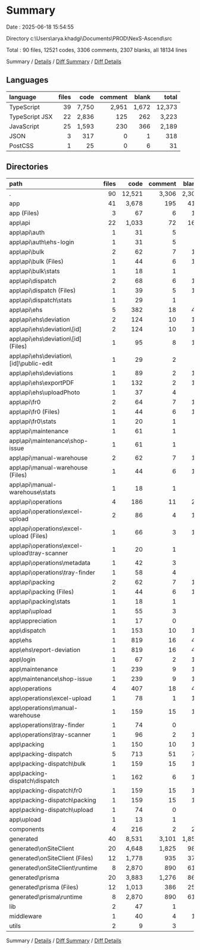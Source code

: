 # Summary

Date : 2025-06-18 15:54:55

Directory c:\\Users\\arya.khadgi\\Documents\\PROD\\NexS-Ascend\\src

Total : 90 files,  12521 codes, 3306 comments, 2307 blanks, all 18134 lines

Summary / [Details](details.md) / [Diff Summary](diff.md) / [Diff Details](diff-details.md)

## Languages
| language | files | code | comment | blank | total |
| :--- | ---: | ---: | ---: | ---: | ---: |
| TypeScript | 39 | 7,750 | 2,951 | 1,672 | 12,373 |
| TypeScript JSX | 22 | 2,836 | 125 | 262 | 3,223 |
| JavaScript | 25 | 1,593 | 230 | 366 | 2,189 |
| JSON | 3 | 317 | 0 | 1 | 318 |
| PostCSS | 1 | 25 | 0 | 6 | 31 |

## Directories
| path | files | code | comment | blank | total |
| :--- | ---: | ---: | ---: | ---: | ---: |
| . | 90 | 12,521 | 3,306 | 2,307 | 18,134 |
| app | 41 | 3,678 | 195 | 411 | 4,284 |
| app (Files) | 3 | 67 | 6 | 12 | 85 |
| app\\api | 22 | 1,033 | 72 | 169 | 1,274 |
| app\\api\\auth | 1 | 31 | 5 | 2 | 38 |
| app\\api\\auth\\ehs-login | 1 | 31 | 5 | 2 | 38 |
| app\\api\\bulk | 2 | 62 | 7 | 16 | 85 |
| app\\api\\bulk (Files) | 1 | 44 | 6 | 12 | 62 |
| app\\api\\bulk\\stats | 1 | 18 | 1 | 4 | 23 |
| app\\api\\dispatch | 2 | 68 | 6 | 14 | 88 |
| app\\api\\dispatch (Files) | 1 | 39 | 5 | 10 | 54 |
| app\\api\\dispatch\\stats | 1 | 29 | 1 | 4 | 34 |
| app\\api\\ehs | 5 | 382 | 18 | 48 | 448 |
| app\\api\\ehs\\deviation | 2 | 124 | 10 | 17 | 151 |
| app\\api\\ehs\\deviation\\[id] | 2 | 124 | 10 | 17 | 151 |
| app\\api\\ehs\\deviation\\[id] (Files) | 1 | 95 | 8 | 11 | 114 |
| app\\api\\ehs\\deviation\\[id]\\public-edit | 1 | 29 | 2 | 6 | 37 |
| app\\api\\ehs\\deviations | 1 | 89 | 2 | 12 | 103 |
| app\\api\\ehs\\exportPDF | 1 | 132 | 2 | 11 | 145 |
| app\\api\\ehs\\uploadPhoto | 1 | 37 | 4 | 8 | 49 |
| app\\api\\fr0 | 2 | 64 | 7 | 16 | 87 |
| app\\api\\fr0 (Files) | 1 | 44 | 6 | 11 | 61 |
| app\\api\\fr0\\stats | 1 | 20 | 1 | 5 | 26 |
| app\\api\\maintenance | 1 | 61 | 1 | 5 | 67 |
| app\\api\\maintenance\\shop-issue | 1 | 61 | 1 | 5 | 67 |
| app\\api\\manual-warehouse | 2 | 62 | 7 | 14 | 83 |
| app\\api\\manual-warehouse (Files) | 1 | 44 | 6 | 11 | 61 |
| app\\api\\manual-warehouse\\stats | 1 | 18 | 1 | 3 | 22 |
| app\\api\\operations | 4 | 186 | 11 | 29 | 226 |
| app\\api\\operations\\excel-upload | 2 | 86 | 4 | 16 | 106 |
| app\\api\\operations\\excel-upload (Files) | 1 | 66 | 3 | 12 | 81 |
| app\\api\\operations\\excel-upload\\tray-scanner | 1 | 20 | 1 | 4 | 25 |
| app\\api\\operations\\metadata | 1 | 42 | 3 | 8 | 53 |
| app\\api\\operations\\tray-finder | 1 | 58 | 4 | 5 | 67 |
| app\\api\\packing | 2 | 62 | 7 | 16 | 85 |
| app\\api\\packing (Files) | 1 | 44 | 6 | 12 | 62 |
| app\\api\\packing\\stats | 1 | 18 | 1 | 4 | 23 |
| app\\api\\upload | 1 | 55 | 3 | 9 | 67 |
| app\\appreciation | 1 | 17 | 0 | 3 | 20 |
| app\\dispatch | 1 | 153 | 10 | 17 | 180 |
| app\\ehs | 1 | 819 | 16 | 42 | 877 |
| app\\ehs\\report-deviation | 1 | 819 | 16 | 42 | 877 |
| app\\login | 1 | 67 | 2 | 11 | 80 |
| app\\maintenance | 1 | 239 | 9 | 16 | 264 |
| app\\maintenance\\shop-issue | 1 | 239 | 9 | 16 | 264 |
| app\\operations | 4 | 407 | 18 | 48 | 473 |
| app\\operations\\excel-upload | 1 | 78 | 1 | 10 | 89 |
| app\\operations\\manual-warehouse | 1 | 159 | 15 | 16 | 190 |
| app\\operations\\tray-finder | 1 | 74 | 0 | 6 | 80 |
| app\\operations\\tray-scanner | 1 | 96 | 2 | 16 | 114 |
| app\\packing | 1 | 150 | 10 | 16 | 176 |
| app\\packing-dispatch | 5 | 713 | 51 | 74 | 838 |
| app\\packing-dispatch\\bulk | 1 | 159 | 15 | 16 | 190 |
| app\\packing-dispatch\\dispatch | 1 | 162 | 6 | 17 | 185 |
| app\\packing-dispatch\\fr0 | 1 | 159 | 15 | 16 | 190 |
| app\\packing-dispatch\\packing | 1 | 159 | 15 | 16 | 190 |
| app\\packing-dispatch\\upload | 1 | 74 | 0 | 9 | 83 |
| app\\upload | 1 | 13 | 1 | 3 | 17 |
| components | 4 | 216 | 2 | 26 | 244 |
| generated | 40 | 8,531 | 3,101 | 1,851 | 13,483 |
| generated\\onSiteClient | 20 | 4,648 | 1,825 | 988 | 7,461 |
| generated\\onSiteClient (Files) | 12 | 1,778 | 935 | 375 | 3,088 |
| generated\\onSiteClient\\runtime | 8 | 2,870 | 890 | 613 | 4,373 |
| generated\\prisma | 20 | 3,883 | 1,276 | 863 | 6,022 |
| generated\\prisma (Files) | 12 | 1,013 | 386 | 250 | 1,649 |
| generated\\prisma\\runtime | 8 | 2,870 | 890 | 613 | 4,373 |
| lib | 2 | 47 | 1 | 3 | 51 |
| middleware | 1 | 40 | 4 | 10 | 54 |
| utils | 2 | 9 | 3 | 6 | 18 |

Summary / [Details](details.md) / [Diff Summary](diff.md) / [Diff Details](diff-details.md)